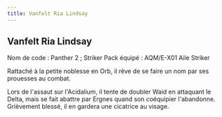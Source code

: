 ```yaml
---
title: Vanfelt Ria Lindsay
---
```


Vanfelt Ria Lindsay
-------------------




Nom de code : Panther 2 ; Striker Pack équipé : AQM/E-X01 Aile Striker 


Rattaché à la petite noblesse en Orb, il rêve de se faire un nom par ses prouesses au combat. 


Lors de l'assaut sur l'Acidalium, il tente de doubler Waid en attaquant le Delta, mais se fait abattre par Ergnes quand son coéquipier l'abandonne. Grièvement blessé, il en gardera une cicatrice au visage.


